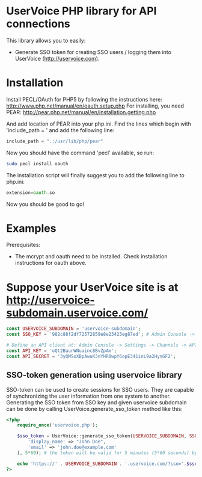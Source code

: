 UserVoice PHP library for API connections
=========================================

This library allows you to easily:
* Generate SSO token for creating SSO users / logging them into UserVoice (http://uservoice.com).

Installation
============

Install PECL/OAuth for PHP5 by following the instructions here: http://www.php.net/manual/en/oauth.setup.php
For installing, you need PEAR: http://pear.php.net/manual/en/installation.getting.php

And add location of PEAR into your php.ini. Find the lines which begin with 'include_path = ' and add the following line:
```php
include_path = ".:/usr/lib/php/pear"
```
Now you should have the command 'pecl' available, so run:
```sh
sudo pecl install oauth
```
The installation script will finally suggest you to add the following line to php.ini:
```php
extension=oauth.so
```
Now you should be good to go!

Examples
========

Prerequisites:
* The mcrypt and oauth need to be installed. Check installation instructions for oauth above.
# Suppose your UserVoice site is at http://uservoice-subdomain.uservoice.com/
```php
const USERVOICE_SUBDOMAIN = 'uservoice-subdomain';
const SSO_KEY = '982c88f2df72572859e8e23423eg87ed'; # Admin Console -> Settings -> General -> User Authentication

# Define an API client at: Admin Console -> Settings -> Channels -> API
const API_KEY = 'oQt2BaunWNuainc8BvZpAm';
const API_SECRET = '3yQMSoXBpAwuK3nYHR0wpY6opE341inL9a2HynGF2';
```

SSO-token generation using uservoice library
--------------------------------------------

SSO-token can be used to create sessions for SSO users. They are capable of synchronizing the user information from one system to another.
Generating the SSO token from SSO key and given uservoice subdomain can be done by calling UserVoice.generate\_sso\_token method like this:

```php
<?php
    require_once('uservoice.php');

    $sso_token = UserVoice::generate_sso_token(USERVOICE_SUBDOMAIN, SSO_KEY, array(
        'display_name' => "John Doe",
        'email' => 'john.doe@example.com'
    ), 5*60); # the token will be valid for 5 minutes (5*60 seconds) by default

    echo 'https://' . USERVOICE_SUBDOMAIN . '.uservoice.com/?sso='.$sso_token."\n";
?>
```